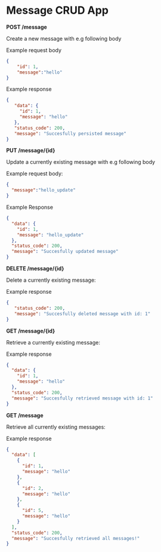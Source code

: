 # Message CRUD App 

__POST /message__

Create a new message with e.g following body

Example request body

```json
{
 	"id": 1,
	"message":"hello"
}
```
 
Example response 
 
```json
{
   "data": {
     "id": 1,
     "message": "hello"
   },
   "status_code": 200,
   "message": "Succesfully persisted message"
}
```
 
 __PUT /message/{id}__
 
 Update a currently existing message with e.g following body
 
 
 Example request body:
 

```json
{
  "message":"hello_update"
}
```
  
Example Response


```json
{
  "data": {
    "id": 1,
    "message": "hello_update"
  },
  "status_code": 200,
  "message": "Succesfully updated message"
}
```

  
  
 __DELETE /message/{id}__
 
 Delete a currently existing message:
 
 
 Example response
 
```json
{
   "status_code": 200,
   "message": "Succesfully deleted message with id: 1"
}
```

__GET /message/{id}__
 
 Retrieve a currently existing message:
  
 Example response

```json
{
  "data": {
    "id": 1,
    "message": "hello"
  },
  "status_code": 200,
  "message": "Succesfully retrieved message with id: 1"
}
```

__GET /message__
 
 Retrieve all currently existing messages:
  
 Example response

```json
{
  "data": [
    {
      "id": 1,
      "message": "hello"
    },
    {
      "id": 2,
      "message": "hello"
    },
    {
      "id": 5,
      "message": "hello"
    }
  ],
  "status_code": 200,
  "message": "Succesfully retrieved all messages!"
}
```
 